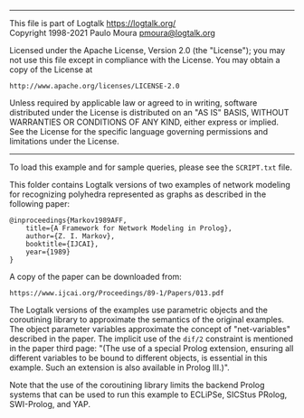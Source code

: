 ________________________________________________________________________

This file is part of Logtalk <https://logtalk.org/>  
Copyright 1998-2021 Paulo Moura <pmoura@logtalk.org>

Licensed under the Apache License, Version 2.0 (the "License");
you may not use this file except in compliance with the License.
You may obtain a copy of the License at

    http://www.apache.org/licenses/LICENSE-2.0

Unless required by applicable law or agreed to in writing, software
distributed under the License is distributed on an "AS IS" BASIS,
WITHOUT WARRANTIES OR CONDITIONS OF ANY KIND, either express or implied.
See the License for the specific language governing permissions and
limitations under the License.
________________________________________________________________________


To load this example and for sample queries, please see the `SCRIPT.txt` file.

This folder contains Logtalk versions of two examples of network modeling
for recognizing polyhedra represented as graphs as described in the following
paper:

	@inproceedings{Markov1989AFF,
		title={A Framework for Network Modeling in Prolog},
		author={Z. I. Markov},
		booktitle={IJCAI},
		year={1989}
	}

A copy of the paper can be downloaded from:

	https://www.ijcai.org/Proceedings/89-1/Papers/013.pdf

The Logtalk versions of the examples use parametric objects and the
coroutining library to approximate the semantics of the original examples.
The object parameter variables approximate the concept of "net-variables"
described in the paper. The implicit use of the `dif/2` constraint is
mentioned in the paper third page: "(The use of a special Prolog extension,
ensuring all different variables to be bound to different objects, is
essential in this example. Such an extension is also available in
Prolog III.)".

Note that the use of the coroutining library limits the backend Prolog
systems that can be used to run this example to ECLiPSe, SICStus PRolog,
SWI-Prolog, and YAP.
